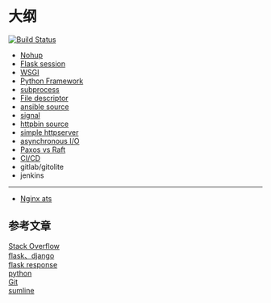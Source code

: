 # 大纲

[![Build Status](https://travis-ci.org/justjavac/free-programming-books-zh_CN.svg?branch=master)](https://github.com/467754239/devops)

* [Nohup](base/nohup.md)
* [Flask session](./base/flask_session.md)
* [WSGI](./base/wsgi.md)
* [Python Framework](./base/framework.md)
* [subprocess](./base/suprocess.md)
* [File descriptor](./base/file_descriptor.md)
* [ansible source](./source/ansible)
* [signal](./base/signal.md)
* [httpbin source](./source/ansible)
* [simple httpserver](./core/simple_httpserver)
* [asynchronous I/O](./core/select.md)
* [Paxos vs Raft](./core/raft)
* [CI/CD](CI-CD.md)
* gitlab/gitolite
* jenkins

---
* [Nginx ats](./nginx/ats)









## 参考文章
[Stack Overflow](http://stackoverflow.com/)  
[flask、django](http://blog.igevin.info/archive/)  
[flask response](http://www.programcreek.com/python/example/51515/flask.Response)  
[python](http://www.kancloud.cn/wizardforcel/liaoxuefeng/108427)  
[Git](https://github.com/flyhigher139/Git-Cheat-Sheet)  
[sumline](https://github.com/jikeytang/sublime-text)  
